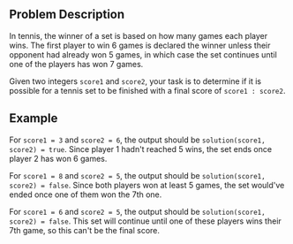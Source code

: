 ## Problem Description

In tennis, the winner of a set is based on how many games each player wins. The first player to win 6 games is declared the winner unless their opponent had already won 5 games, in which case the set continues until one of the players has won 7 games.

Given two integers `score1` and `score2`, your task is to determine if it is possible for a tennis set to be finished with a final score of `score1 : score2`.

## Example 

For `score1 = 3` and `score2 = 6`, the output should be `solution(score1, score2) = true`. Since player 1 hadn't reached 5 wins, the set ends once player 2 has won 6 games.

For `score1 = 8` and `score2 = 5`, the output should be `solution(score1, score2) = false`. Since both players won at least 5 games, the set would've ended once one of them won the 7th one.

For `score1 = 6` and `score2 = 5`, the output should be `solution(score1, score2) = false`. This set will continue until one of these players wins their 7th game, so this can't be the final score.